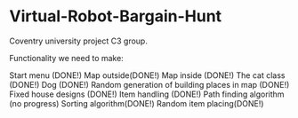 # Virtual-Robot-Bargain-Hunt

Coventry university project C3 group.

Functionality we need to make:

Start menu (DONE!)
Map outside(DONE!)
Map inside (DONE!)
The cat class (DONE!)
Dog (DONE!)
Random generation of building places in map (DONE!)
Fixed house designs (DONE!)
Item handling (DONE!)
Path finding algorithm (no progress)
Sorting algorithm(DONE!)
Random item placing(DONE!)
